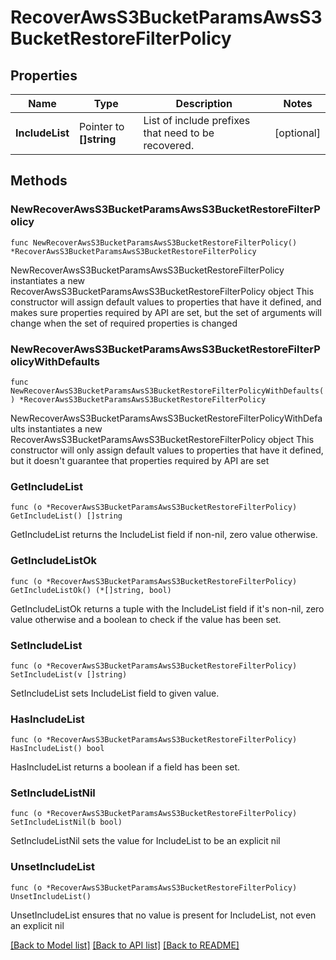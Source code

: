 # RecoverAwsS3BucketParamsAwsS3BucketRestoreFilterPolicy

## Properties

Name | Type | Description | Notes
------------ | ------------- | ------------- | -------------
**IncludeList** | Pointer to **[]string** | List of include prefixes that need to be recovered. | [optional] 

## Methods

### NewRecoverAwsS3BucketParamsAwsS3BucketRestoreFilterPolicy

`func NewRecoverAwsS3BucketParamsAwsS3BucketRestoreFilterPolicy() *RecoverAwsS3BucketParamsAwsS3BucketRestoreFilterPolicy`

NewRecoverAwsS3BucketParamsAwsS3BucketRestoreFilterPolicy instantiates a new RecoverAwsS3BucketParamsAwsS3BucketRestoreFilterPolicy object
This constructor will assign default values to properties that have it defined,
and makes sure properties required by API are set, but the set of arguments
will change when the set of required properties is changed

### NewRecoverAwsS3BucketParamsAwsS3BucketRestoreFilterPolicyWithDefaults

`func NewRecoverAwsS3BucketParamsAwsS3BucketRestoreFilterPolicyWithDefaults() *RecoverAwsS3BucketParamsAwsS3BucketRestoreFilterPolicy`

NewRecoverAwsS3BucketParamsAwsS3BucketRestoreFilterPolicyWithDefaults instantiates a new RecoverAwsS3BucketParamsAwsS3BucketRestoreFilterPolicy object
This constructor will only assign default values to properties that have it defined,
but it doesn't guarantee that properties required by API are set

### GetIncludeList

`func (o *RecoverAwsS3BucketParamsAwsS3BucketRestoreFilterPolicy) GetIncludeList() []string`

GetIncludeList returns the IncludeList field if non-nil, zero value otherwise.

### GetIncludeListOk

`func (o *RecoverAwsS3BucketParamsAwsS3BucketRestoreFilterPolicy) GetIncludeListOk() (*[]string, bool)`

GetIncludeListOk returns a tuple with the IncludeList field if it's non-nil, zero value otherwise
and a boolean to check if the value has been set.

### SetIncludeList

`func (o *RecoverAwsS3BucketParamsAwsS3BucketRestoreFilterPolicy) SetIncludeList(v []string)`

SetIncludeList sets IncludeList field to given value.

### HasIncludeList

`func (o *RecoverAwsS3BucketParamsAwsS3BucketRestoreFilterPolicy) HasIncludeList() bool`

HasIncludeList returns a boolean if a field has been set.

### SetIncludeListNil

`func (o *RecoverAwsS3BucketParamsAwsS3BucketRestoreFilterPolicy) SetIncludeListNil(b bool)`

 SetIncludeListNil sets the value for IncludeList to be an explicit nil

### UnsetIncludeList
`func (o *RecoverAwsS3BucketParamsAwsS3BucketRestoreFilterPolicy) UnsetIncludeList()`

UnsetIncludeList ensures that no value is present for IncludeList, not even an explicit nil

[[Back to Model list]](../README.md#documentation-for-models) [[Back to API list]](../README.md#documentation-for-api-endpoints) [[Back to README]](../README.md)


